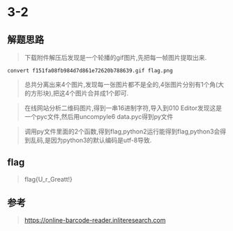 # 3-2

## 解题思路

> 下载附件解压后发现是一个轮播的gif图片,先把每一帧图片提取出来.

```
convert f151fa08fb984d7d861e72620b788639.gif flag.png
```

> 总共分离出来4个图片,发现每一张图片都不是全的,4张图片分别有1个角(大的方形块),把这4个图片合并成1个即可.

> 在线网站分析二维码图片,得到一串16进制字符,导入到010 Editor发现这是一个pyc文件,然后用uncompyle6 data.pyc得到py文件

> 调用py文件里面的2个函数,得到flag,python2运行能得到flag,python3会得到乱码,是因为python3的默认编码是utf-8导致.


## flag

> flag{U_r_Greatt!}

## 参考

> https://online-barcode-reader.inliteresearch.com
